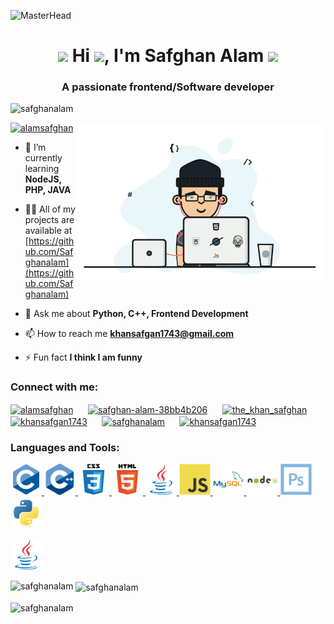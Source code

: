 ![MasterHead](https://user-images.githubusercontent.com/10498744/210012254-234538ff-d198-48aa-8964-37e6fd45d227.gif)
<h1 align="center"><img width="60" src="https://em-content.zobj.net/source/skype/289/man-technologist_1f468-200d-1f4bb.png"> Hi <img width="35" src="https://em-content.zobj.net/source/microsoft-teams/363/waving-hand_1f44b.png" >, I'm Safghan Alam <img width="60" src="https://em-content.zobj.net/source/skype/289/man-technologist_1f468-200d-1f4bb.png"></h1>
<h3 align="center">A passionate frontend/Software developer</h3>


<p align="left"> <img src="https://komarev.com/ghpvc/?username=safghanalam&label=Profile%20views&color=0e75b6&style=flat" alt="safghanalam" /> </p>
<img align="right" alt="coding" width="400" src="https://raw.githubusercontent.com/SandunWebDev/SandunWebDev/main/assets/developer_coding_1.gif">
<p align="left"> <a href="https://twitter.com/alamsafghan" target="blank"><img src="https://img.shields.io/twitter/follow/alamsafghan?logo=twitter&style=for-the-badge" alt="alamsafghan" /></a> </p>

- 🌱 I’m currently learning **NodeJS, PHP, JAVA**

- 👨‍💻 All of my projects are available at [https://github.com/Safghanalam](https://github.com/Safghanalam)

- 💬 Ask me about **Python, C++, Frontend Development**

- 📫 How to reach me **khansafgan1743@gmail.com**

- ⚡ Fun fact **I think I am funny**

<h3 align="left">Connect with me:</h3>
<p align="left">
<a href="https://twitter.com/alamsafghan" target="blank"><img align="center" src="https://raw.githubusercontent.com/rahuldkjain/github-profile-readme-generator/master/src/images/icons/Social/twitter.svg" alt="alamsafghan" height="50" width="50" /></a><span>&nbsp;&nbsp;&nbsp;&nbsp;&nbsp;</span>
<a href="https://linkedin.com/in/safghan-alam-38bb4b206" target="blank"><img align="center" src="https://raw.githubusercontent.com/rahuldkjain/github-profile-readme-generator/master/src/images/icons/Social/linked-in-alt.svg" alt="safghan-alam-38bb4b206" height="50" width="50" /></a><span>&nbsp;&nbsp;&nbsp;&nbsp;&nbsp;</span>
<a href="https://instagram.com/the_khan_safghan" target="blank"><img align="center" src="https://raw.githubusercontent.com/rahuldkjain/github-profile-readme-generator/master/src/images/icons/Social/instagram.svg" alt="the_khan_safghan" height="50" width="50" /></a><span>&nbsp;&nbsp;&nbsp;&nbsp;&nbsp;</span>
<a href="https://www.hackerrank.com/khansafgan1743" target="blank"><img align="center" src="https://raw.githubusercontent.com/rahuldkjain/github-profile-readme-generator/master/src/images/icons/Social/hackerrank.svg" alt="khansafgan1743" height="50" width="50" /></a><span>&nbsp;&nbsp;&nbsp;&nbsp;&nbsp;</span>
<a href="https://www.leetcode.com/safghanalam" target="blank"><img align="center" src="https://raw.githubusercontent.com/rahuldkjain/github-profile-readme-generator/master/src/images/icons/Social/leet-code.svg" alt="safghanalam" height="50" width="50" /></a><span>&nbsp;&nbsp;&nbsp;&nbsp;&nbsp;</span>
<a href="https://auth.geeksforgeeks.org/user/khansafgan1743" target="blank"><img align="center" src="https://raw.githubusercontent.com/rahuldkjain/github-profile-readme-generator/master/src/images/icons/Social/geeks-for-geeks.svg" alt="khansafgan1743" height="50" width="50" /></a><span>&nbsp;&nbsp;&nbsp;&nbsp;&nbsp;</span>
</p>

<h3 align="left">Languages and Tools:</h3>
<p align="left"> <a href="https://www.cprogramming.com/" target="_blank" rel="noreferrer"> <img src="https://raw.githubusercontent.com/devicons/devicon/master/icons/c/c-original.svg" alt="c" width="50" height="50"/> </a> <a href="https://www.w3schools.com/cpp/" target="_blank" rel="noreferrer"> <img src="https://raw.githubusercontent.com/devicons/devicon/master/icons/cplusplus/cplusplus-original.svg" alt="cplusplus" width="50" height="50"/> </a> <a href="https://www.w3schools.com/css/" target="_blank" rel="noreferrer"> <img src="https://raw.githubusercontent.com/devicons/devicon/master/icons/css3/css3-original-wordmark.svg" alt="css3" width="50" height="50"/> </a> <a href="https://www.w3.org/html/" target="_blank" rel="noreferrer"> <img src="https://raw.githubusercontent.com/devicons/devicon/master/icons/html5/html5-original-wordmark.svg" alt="html5" width="50" height="50"/> </a> <a href="https://www.java.com" target="_blank" rel="noreferrer"> <img src="https://raw.githubusercontent.com/devicons/devicon/master/icons/java/java-original.svg" alt="java" width="50" height="50"/> </a> <a href="https://developer.mozilla.org/en-US/docs/Web/JavaScript" target="_blank" rel="noreferrer"> <img src="https://raw.githubusercontent.com/devicons/devicon/master/icons/javascript/javascript-original.svg" alt="javascript" width="50" height="50"/> </a> <a href="https://www.mysql.com/" target="_blank" rel="noreferrer"> <img src="https://raw.githubusercontent.com/devicons/devicon/master/icons/mysql/mysql-original-wordmark.svg" alt="mysql" width="50" height="50"/> </a> <a href="https://nodejs.org" target="_blank" rel="noreferrer"> <img src="https://raw.githubusercontent.com/devicons/devicon/master/icons/nodejs/nodejs-original-wordmark.svg" alt="nodejs" width="50" height="50"/> </a> <a href="https://www.photoshop.com/en" target="_blank" rel="noreferrer"> <img src="https://raw.githubusercontent.com/devicons/devicon/master/icons/photoshop/photoshop-line.svg" alt="photoshop" width="50" height="50"/> </a> <a href="https://www.python.org" target="_blank" rel="noreferrer"> <img src="https://raw.githubusercontent.com/devicons/devicon/master/icons/python/python-original.svg" alt="python" width="50" height="50"/> </a> </p>
<img src="https://raw.githubusercontent.com/devicons/devicon/master/icons/java/java-original.svg" alt="python" width="50" height="50"/> </a> </p>
<p><img align="left" src="https://github-readme-stats.vercel.app/api/top-langs?username=safghanalam&show_icons=true&locale=en&layout=compact" alt="safghanalam" /></p>

<p>&nbsp;<img align="center" src="https://github-readme-stats.vercel.app/api?username=safghanalam&show_icons=true&locale=en" alt="safghanalam" /></p>

<p><img align="center" src="https://github-readme-streak-stats.herokuapp.com/?user=safghanalam&" alt="safghanalam" /></p>

